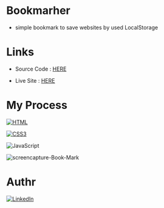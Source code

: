 # Bookmarher

- simple bookmark to save websites by used LocalStorage
  
# Links 
- Source Code : <a href="https://github.com/mohamedsamir200/Book-Mark" target="_blank"> HERE </a>

- Live Site : <a href="https://mohamedsamir200.github.io/Book-Mark/" target="_blank"> HERE </a>

# My Process 
[![HTML](https://img.shields.io/badge/HTML5-E34F26?style=for-the-badge&logo=html5&logoColor=white)](https://developer.mozilla.org/fr/) 

[![CSS3](https://img.shields.io/badge/CSS3-1572B6?style=for-the-badge&logo=css3&logoColor=white)](https://developer.mozilla.org/fr/docs/Web/CSS)

![JavaScript](https://img.shields.io/badge/javascript-%23323330.svg?style=for-the-badge&logo=javascript&logoColor=%23F7DF1E)

![screencapture-Book-Mark](https://github.com/mohamedsamir200/Book-Mark/assets/105426114/2138c205-6dba-46ba-95dc-1374aa6b8c79)



  

# Authr
[![LinkedIn](https://img.shields.io/badge/LinkedIn-0077B5?style=for-the-badge&logo=linkedin&logoColor=white)](https://www.linkedin.com/in/mohamed-samir-7bb66a242/)
